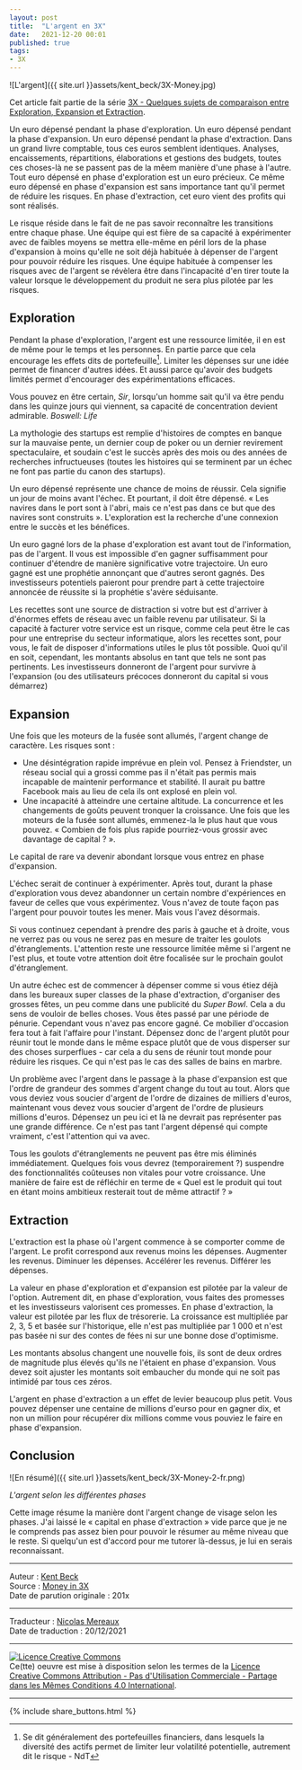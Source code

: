 ```yaml
---
layout: post
title:  "L'argent en 3X"
date:   2021-12-20 00:01
published: true
tags:
- 3X
---
```


![L'argent]({{ site.url }}assets/kent_beck/3X-Money.jpg)

Cet article fait partie de la série [3X - Quelques sujets de comparaison entre Exploration, Expansion et Extraction](http://www.les-traducteurs-agiles.org/2021/04/18/3x-quelques-sujets-de-comparaison-entre-exploration-expansion-et-extraction.html).

Un euro dépensé pendant la phase d'exploration. Un euro dépensé pendant la phase d'expansion. Un euro dépensé pendant la phase d'extraction. Dans un grand livre comptable, tous ces euros semblent identiques. Analyses, encaissements, répartitions, élaborations et gestions des budgets, toutes ces choses-là ne se passent pas de la mêem manière d'une phase à l'autre. Tout euro dépensé en phase d'exploration est un euro précieux. Ce même euro dépensé en phase d'expansion est sans importance tant qu'il permet de réduire les risques. En phase d'extraction, cet euro vient des profits qui sont réalisés.

Le risque réside dans le fait de ne pas savoir reconnaître les transitions entre chaque phase. Une équipe qui est fière de sa capacité à expérimenter avec de faibles moyens se mettra elle-même en péril lors de la phase d'expansion à moins qu'elle ne soit déjà habituée à dépenser de l'argent pour pouvoir réduire les risques. Une équipe habituée à compenser les risques avec de l'argent se révèlera être dans l'incapacité d'en tirer toute la valeur lorsque le développement du produit ne sera plus pilotée par les risques.

## Exploration

Pendant la phase d'exploration, l'argent est une ressource limitée, il en est de même pour le temps et les personnes. En partie parce que cela encourage les effets dits de portefeuille[^1]. Limiter les dépenses sur une idée permet de financer d'autres idées. Et aussi parce qu'avoir des budgets limités permet d'encourager des expérimentations efficaces.

Vous pouvez en être certain, _Sir_, lorsqu'un homme sait qu'il va être pendu dans les quinze jours qui viennent, sa capacité de concentration devient admirable.
_Boswell: Life_

La mythologie des startups est remplie d'histoires de comptes en banque sur la mauvaise pente, un dernier coup de poker ou un dernier revirement spectaculaire, et soudain c'est le succès après des mois ou des années de recherches infructueuses (toutes les histoires qui se terminent par un échec ne font pas partie du canon des startups).

Un euro dépensé représente une chance de moins de réussir. Cela signifie un jour de moins avant l'échec. Et pourtant, il doit être dépensé. « Les navires dans le port sont à l'abri, mais ce n'est pas dans ce but que des navires sont construits ».  L'exploration est la recherche d'une connexion entre le succès et les bénéfices.

Un euro gagné lors de la phase d'exploration est avant tout de l'information, pas de l'argent. Il vous est impossible d'en gagner suffisamment pour continuer d'étendre de manière significative votre trajectoire. Un euro gagné est une prophétie annonçant que d'autres seront gagnés. Des investisseurs potentiels paieront pour prendre part à cette trajectoire annoncée de réussite si la prophétie s'avère séduisante.

Les recettes sont une source de distraction si votre but est d'arriver à d'énormes effets de réseau avec un faible revenu par utilisateur. Si la capacité à facturer votre service est un risque, comme cela peut être le cas pour une entreprise du secteur informatique, alors les recettes sont, pour vous, le fait de disposer d'informations utiles le plus tôt possible. Quoi qu'il en soit, cependant, les montants absolus en tant que tels ne sont pas pertinents. Les investisseurs donneront de l'argent pour survivre à l'expansion (ou des utilisateurs précoces donneront du capital si vous démarrez)  

## Expansion

Une fois que les moteurs de la fusée sont allumés, l'argent change de caractère. Les risques sont :

- Une désintégration rapide imprévue en plein vol. Pensez à Friendster, un réseau social qui a grossi comme pas il n'était pas permis mais incapable de maintenir performance et stabilité. Il aurait pu battre Facebook mais au lieu de cela ils ont explosé en plein vol.
- Une incapacité à atteindre une certaine altitude. La concurrence et les changements de goûts peuvent tronquer la croissance. Une fois que les moteurs de la fusée sont allumés, emmenez-la le plus haut que vous pouvez. « Combien de fois plus rapide pourriez-vous grossir avec davantage de capital ? ».

Le capital de rare va devenir abondant lorsque vous entrez en phase d'expansion.

L'échec serait de continuer à expérimenter. Après tout, durant la phase d'exploration vous devez abandonner un certain nombre d'expériences en faveur de celles que vous expérimentez. Vous n'avez de toute façon pas l'argent pour pouvoir toutes les mener. Mais vous l'avez désormais.

Si vous continuez cependant à prendre des paris à gauche et à droite, vous ne verrez pas ou vous ne serez pas en mesure de traiter les goulots d'étranglements. L'attention reste une ressource limitée même si l'argent ne l'est plus, et toute votre attention doit être focalisée sur le prochain goulot d'étranglement.

Un autre échec est de commencer à dépenser comme si vous étiez déjà dans les bureaux super classes de la phase d'extraction, d'organiser des grosses fêtes, un peu comme dans une publicité du _Super Bowl_. Cela a du sens de vouloir de belles choses. Vous êtes passé par une période de pénurie. Cependant vous n'avez pas encore gagné. Ce mobilier d'occasion fera tout à fait l'affaire pour l'instant. Dépensez donc de l'argent plutôt pour réunir tout le monde dans le même espace plutôt que de vous disperser sur des choses surperflues - car cela a du sens de réunir tout monde pour réduire les risques. Ce qui n'est pas le cas des salles de bains en marbre.

Un problème avec l'argent dans le passage à la phase d'expansion est que l'ordre de grandeur des sommes d'argent change du tout au tout. Alors que vous deviez vous soucier d'argent de l'ordre de dizaines de milliers d'euros, maintenant vous devez vous soucier d'argent de l'ordre de plusieurs millions d'euros. Dépensez un peu ici et là ne devrait pas représenter pas une grande différence. Ce n'est pas tant l'argent dépensé qui compte vraiment, c'est l'attention qui va avec.

Tous les goulots d'étranglements ne peuvent pas être mis éliminés immédiatement. Quelques fois vous devrez (temporairement ?) suspendre des fonctionnalités coûteuses non vitales pour votre croissance. Une manière de faire est de réfléchir en terme de « Quel est le produit qui tout en étant moins ambitieux resterait tout de même attractif ? »

## Extraction

L'extraction est la phase où l'argent commence à se comporter comme de l'argent. Le profit correspond aux revenus moins les dépenses. Augmenter les revenus. Diminuer les dépenses. Accélérer les revenus. Différer les dépenses.

La valeur en phase d'exploration et d'expansion est pilotée par la valeur de l'option. Autrement dit, en phase d'exploration, vous faites des promesses et les investisseurs valorisent ces promesses. En phase d'extraction, la valeur est pilotée par les flux de trésorerie. La croissance est multipliée par 2, 3, 5 et basée sur l'historique, elle n'est pas multipliée par 1 000 et n'est pas basée ni sur des contes de fées ni sur une bonne dose d'optimisme.

Les montants absolus changent une nouvelle fois, ils sont de deux ordres de magnitude plus élevés qu'ils ne l'étaient en phase d'expansion. Vous devez soit ajuster les montants soit embaucher du monde qui ne soit pas intimidé par tous ces zéros.

L'argent en phase d'extraction a un effet de levier beaucoup plus petit. Vous pouvez dépenser une centaine de millions d'eurso pour en gagner dix, et non un million pour récupérer dix millions comme vous pouviez le faire en phase d'expansion.

## Conclusion

![En résumé]({{ site.url }}assets/kent_beck/3X-Money-2-fr.png)

_L'argent selon les différentes phases_

Cette image résume la manière dont l'argent change de visage selon les phases. J'ai laissé le « capital en phase d'extraction » vide parce que je ne le comprends pas assez bien pour pouvoir le résumer au même niveau que le reste. Si quelqu'un est d'accord pour me tutorer là-dessus, je lui en serais reconnaissant.

[^1]: Se dit généralement des portefeuilles financiers, dans lesquels la diversité des actifs permet de limiter leur volatilité potentielle, autrement dit le risque - NdT

---
Auteur : [Kent Beck](https://medium.com/@kentbeck_7670/about)  
Source : [Money in 3X](https://www.facebook.com/notes/kent-beck/money-in-3x/1248165731882955)  
Date de parution originale : 201x  

---
Traducteur : [Nicolas Mereaux](http://www.les-traducteurs-agiles.org/traducteurs/)  
Date de traduction : 20/12/2021  

---

<a rel="license" href="http://creativecommons.org/licenses/by-nc-sa/4.0/"><img alt="Licence Creative Commons" style="border-width:0" src="http://i.creativecommons.org/l/by-nc-sa/4.0/88x31.png" /></a><br />Ce(tte) oeuvre est mise à disposition selon les termes de la <a rel="license" href="http://creativecommons.org/licenses/by-nc-sa/4.0/">Licence Creative Commons Attribution - Pas d'Utilisation Commerciale - Partage dans les Mêmes Conditions 4.0 International</a>.

---

{% include share_buttons.html %}
